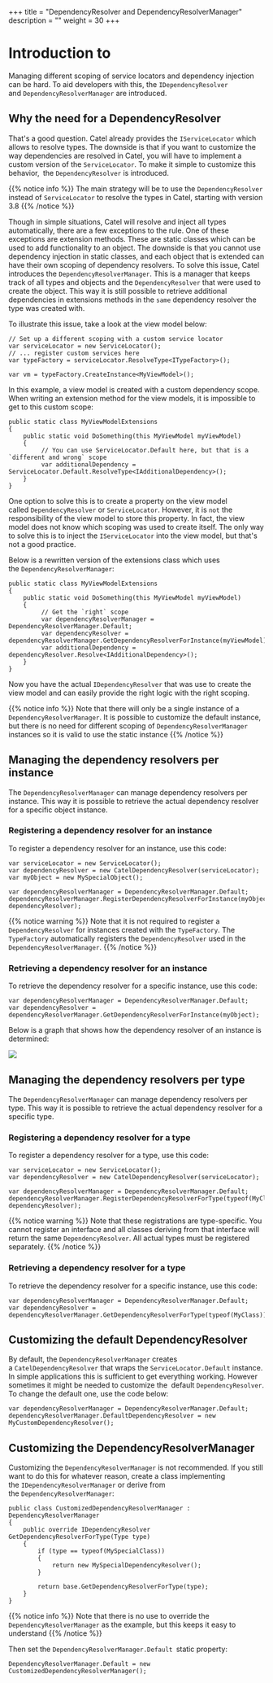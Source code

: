 +++
title = "DependencyResolver and DependencyResolverManager" 
description = ""
weight = 30
+++

# Introduction to 

Managing different scoping of service locators and dependency injection can be hard. To aid developers with this, the `IDependencyResolver` and `DependencyResolverManager` are introduced.

## Why the need for a DependencyResolver

That's a good question. Catel already provides the `IServiceLocator` which allows to resolve types. The downside is that if you want to customize the way dependencies are resolved in Catel, you will have to implement a custom version of the `ServiceLocator`. To make it simple to customize this behavior,` `the `DependencyResolver` is introduced.

{{% notice info %}}
The main strategy will be to use the `DependencyResolver` instead of `ServiceLocator` to resolve the types in Catel, starting with version 3.8
{{% /notice %}}

Though in simple situations, Catel will resolve and inject all types automatically, there are a few exceptions to the rule. One of these exceptions are extension methods. These are static classes which can be used to add functionality to an object. The downside is that you cannot use dependency injection in static classes, and each object that is extended can have their own scoping of dependency resolvers. To solve this issue, Catel introduces the `DependencyResolverManager`. This is a manager that keeps track of all types and objects and the `DependencyResolver` that were used to create the object. This way it is still possible to retrieve additional dependencies in extensions methods in the ``same`` dependency resolver the type was created with.

To illustrate this issue, take a look at the view model below:

```
// Set up a different scoping with a custom service locator
var serviceLocator = new ServiceLocator();
// ... register custom services here
var typeFactory = serviceLocator.ResolveType<ITypeFactory>();
 
var vm = typeFactory.CreateInstance<MyViewModel>();
```

In this example, a view model is created with a custom dependency scope. When writing an extension method for the view models, it is impossible to get to this custom scope:

```
public static class MyViewModelExtensions
{
    public static void DoSomething(this MyViewModel myViewModel)
    {
         // You can use ServiceLocator.Default here, but that is a `different and wrong` scope
         var additionalDependency = ServiceLocator.Default.ResolveType<IAdditionalDependency>();
    }
}
```

One option to solve this is to create a property on the view model called `DependencyResolver` or `ServiceLocator`. However, it is ``not`` the responsibility of the view model to store this property. In fact, the view model does not know which scoping was used to create itself. The only way to solve this is to inject the `IServiceLocator` into the view model, but that's not a good practice.

Below is a rewritten version of the extensions class which uses the `DependencyResolverManager`:

```
public static class MyViewModelExtensions
{
    public static void DoSomething(this MyViewModel myViewModel)
    {
         // Get the `right` scope
         var dependencyResolverManager = DependencyResolverManager.Default;
         var dependencyResolver = dependencyResolverManager.GetDependencyResolverForInstance(myViewModel);
         var additionalDependency = dependencyResolver.Resolve<IAdditionalDependency>();
    }
}
```

Now you have the actual `IDependencyResolver` that was use to create the view model and can easily provide the right logic with the right scoping.

{{% notice info %}}
Note that there will only be a single instance of a `DependencyResolverManager`. It is possible to customize the default instance, but there is no need for different scoping of `DependencyResolverManager` instances so it is valid to use the static instance
{{% /notice %}}

## Managing the dependency resolvers per instance

The `DependencyResolverManager` can manage dependency resolvers per instance. This way it is possible to retrieve the actual dependency resolver for a specific object instance.

### Registering a dependency resolver for an instance

To register a dependency resolver for an instance, use this code:

```
var serviceLocator = new ServiceLocator();
var dependencyResolver = new CatelDependencyResolver(serviceLocator);
var myObject = new MySpecialObject();
 
var dependencyResolverManager = DependencyResolverManager.Default;
dependencyResolverManager.RegisterDependencyResolverForInstance(myObject, dependencyResolver);
```

{{% notice warning %}}
Note that it is not required to register a `DependencyResolver` for instances created with the `TypeFactory`. The `TypeFactory` automatically registers the `DependencyResolver` used in the `DependencyResolverManager`.
{{% /notice %}}

### Retrieving a dependency resolver for an instance

To retrieve the dependency resolver for a specific instance, use this code:

```
var dependencyResolverManager = DependencyResolverManager.Default;
var dependencyResolver = dependencyResolverManager.GetDependencyResolverForInstance(myObject);
```

Below is a graph that shows how the dependency resolver of an instance is determined:

![](../../../../images/catel-core/ioc/introduction-to-components/dependencyresolver/flow.png)

## Managing the dependency resolvers per type

The `DependencyResolverManager` can manage dependency resolvers per type. This way it is possible to retrieve the actual dependency resolver for a specific type.

### Registering a dependency resolver for a type

To register a dependency resolver for a type, use this code:

```
var serviceLocator = new ServiceLocator();
var dependencyResolver = new CatelDependencyResolver(serviceLocator);
 
var dependencyResolverManager = DependencyResolverManager.Default;
dependencyResolverManager.RegisterDependencyResolverForType(typeof(MyClass), dependencyResolver);
```

{{% notice warning %}}
Note that these registrations are type-specific. You cannot register an interface and all classes deriving from that interface will return the same `DependencyResolver`. All actual types must be registered separately.
{{% /notice %}}

### Retrieving a dependency resolver for a type

To retrieve the dependency resolver for a specific instance, use this code:

```
var dependencyResolverManager = DependencyResolverManager.Default;
var dependencyResolver = dependencyResolverManager.GetDependencyResolverForType(typeof(MyClass));
```

## Customizing the default DependencyResolver

By default, the `DependencyResolverManager` creates a `CatelDependencyResolver` that wraps the `ServiceLocator.Default` instance. In simple applications this is sufficient to get everything working. However sometimes it might be needed to customize the` `default `DependencyResolver`. To change the default one, use the code below:

```
var dependencyResolverManager = DependencyResolverManager.Default;
dependencyResolverManager.DefaultDependencyResolver = new MyCustomDependencyResolver();
```

## Customizing the DependencyResolverManager

Customizing the `DependencyResolverManager` is not recommended. If you still want to do this for whatever reason, create a class implementing the `IDependencyResolverManager` or derive from the `DependencyResolverManager`:

```
public class CustomizedDependencyResolverManager : DependencyResolverManager
{
    public override IDependencyResolver GetDependencyResolverForType(Type type)
    {
        if (type == typeof(MySpecialClass))
        {
            return new MySpecialDependencyResolver();
        }
 
        return base.GetDependencyResolverForType(type);
    }
}
```

{{% notice info %}}
Note that there is no use to override the `DependencyResolverManager` as the example, but this keeps it easy to understand
{{% /notice %}}

Then set the `DependencyResolverManager.Default `static property:

```
DependencyResolverManager.Default = new CustomizedDependencyResolverManager();
```